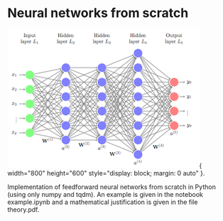 # Neural networks from scratch

![Image of feedforward neural network](./ff_nn.png "Example of a feedforward network."){ width="800" height="600" style="display: block; margin: 0 auto" }.

Implementation of feedforward neural networks from scratch in Python (using only numpy and tqdm).
An example is given in the notebook example.ipynb and a mathematical justification is given in the file theory.pdf.